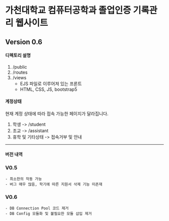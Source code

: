 가천대학교 컴퓨터공학과 졸업인증 기록관리 웹사이트
====================================================
## Version 0.6


#### **디렉토리 설명**
1. /public 
2. /routes
3. /views
   - EJS 파일로 이루어져 있는 프론트
   - HTML, CSS, JS, bootstrap5


#### **계정상태**
현재 계정 상태에 따라 접속 가능한 페이지가 달라집니다.
1. 학생 -> /student
2. 조교 -> /assistant
3. 휴학 및 기타상태 -> 접속거부 및 안내


-----
#### **버전 내역**
### V0.5
    - 최소한의 작동 가능
    - 버그 매우 많음, 학기에 따른 지원서 삭제 기능 미존재 
    
### V0.6
    - DB Connection Pool 코드 제거
    - DB Config 모듈화 및 불필요한 모듈 삽입 제거 
    
